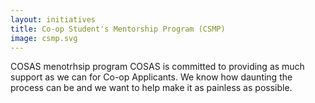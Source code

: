 ```yaml
---
layout: initiatives
title: Co-op Student's Mentorship Program (CSMP)
image: csmp.svg
---
```


COSAS menotrhsip program 
COSAS is committed to providing as much support as we can for Co-op Applicants. We know how daunting the process can be and we want to help make it as painless as possible.